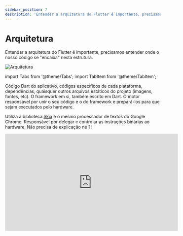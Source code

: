 ```yaml
---
sidebar_position: 7
description: 'Entender a arquitetura do Flutter é importante, precisamos entender toda a "anatomia" dos nossos aplicativos.'
---
```


# Arquitetura

Entender a arquitetura do Flutter é importante, precisamos entender onde o nosso código se "encaixa" nesta estrutura.

![Arquitetura](/img/arquitetura.svg)

import Tabs from '@theme/Tabs';
import TabItem from '@theme/TabItem';

<Tabs>
  <TabItem value="Seu código" label="Seu código" default>
Código Dart do aplicativo, códigos específicos de cada plataforma, dependências, quaisquer outros arquivos estáticos do projeto (imagens, fontes, etc).
  </TabItem>
  <TabItem value="flutter" label="Framework">
    O framework em si, também escrito em Dart.
  </TabItem>
  <TabItem value="embedder" label="Engine">
    O motor responsável por unir o seu código e o do framework e prepará-los para que sejam executados pelo hardware.

Utiliza a biblioteca [Skia](https://skia.org) e o mesmo processador de textos do Google Chrome.
</TabItem>
<TabItem value="runners" label="Runners">
Responsável por delegar e controlar as instruções binárias ao hardware.
</TabItem>
<TabItem value="hardware" label="Hardware">
Não precisa de explicação né ?!
</TabItem>
</Tabs>


<div class="video-container">
<iframe width="560" height="315" src="https://www.youtube.com/embed/ZtrawVlMKmI" title="YouTube video player" frameborder="0" allow="accelerometer; autoplay; clipboard-write; encrypted-media; gyroscope; picture-in-picture" allowfullscreen></iframe>
</div>